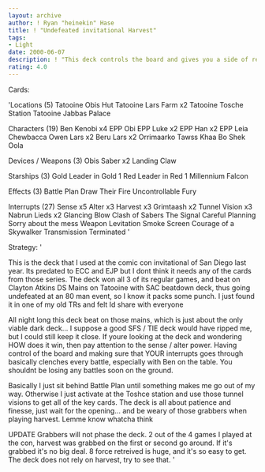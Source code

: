 ```yaml
---
layout: archive
author: ! Ryan "heinekin" Hase
title: ! "Undefeated invitational Harvest"
tags:
- Light
date: 2000-06-07
description: ! "This deck controls the board and gives you a side of retreival to sit back on"
rating: 4.0
---
```

Cards: 

'Locations (5)
Tatooine Obis Hut
Tatooine Lars Farm x2
Tatooine Tosche Station
Tatooine Jabbas Palace

Characters (19)
Ben Kenobi x4
EPP Obi
EPP Luke x2
EPP Han x2
EPP Leia
Chewbacca
Owen Lars x2
Beru Lars x2
Orrimaarko
Tawss Khaa
Bo Shek
Oola

Devices / Weapons (3)
Obis Saber x2
Landing Claw

Starships  (3)
Gold Leader in Gold 1
Red Leader in Red 1
Millennium Falcon

Effects  (3)
Battle Plan
Draw Their Fire
Uncontrollable Fury

Interrupts  (27)
Sense x5
Alter x3
Harvest x3
Grimtaash x2
Tunnel Vision x3
Nabrun Lieds x2
Glancing Blow
Clash of Sabers
The Signal
Careful Planning
Sorry about the mess
Weapon Levitation
Smoke Screen
Courage of a Skywalker
Transmission Terminated
'

Strategy: '

This is the deck that I used at the comic con invitational of San Diego last year.  Its predated to ECC and EJP but I dont think it needs any of the cards from those series.  The deck won all 3 of its regular games, and beat on Clayton Atkins DS Mains on Tatooine with SAC beatdown deck, thus going undefeated at an 80 man event, so I know it packs some punch.  I just found it in one of my old TRs and felt Id share with everyone

All night long this deck beat on those mains, which is just about the only viable dark deck... I suppose a good SFS / TIE deck would have ripped me, but I could still keep it close.  If youre looking at the deck and wondering HOW does it win, then pay attention to the sense / alter power.  Having control of the board and making sure that YOUR interrupts goes through basically clenches every battle, especially with Ben on the table.  You shouldnt be losing any battles soon on the ground.

Basically I just sit behind Battle Plan until something makes me go out of my way.  Otherwise I just activate at the Toshce station and use those tunnel visions to get all of the key cards.  The deck is all about patience and finesse, just wait for the opening... and be weary of those grabbers when playing harvest.  Lemme know whatcha think


UPDATE  Grabbers will not phase the deck.  2 out of the 4 games I played at the con, harvest was grabbed on the first or second go around.  If it's grabbed it's no big deal.  8 force retreived is huge, and it's so easy to get.	The deck does not rely on harvest, try to see that. '